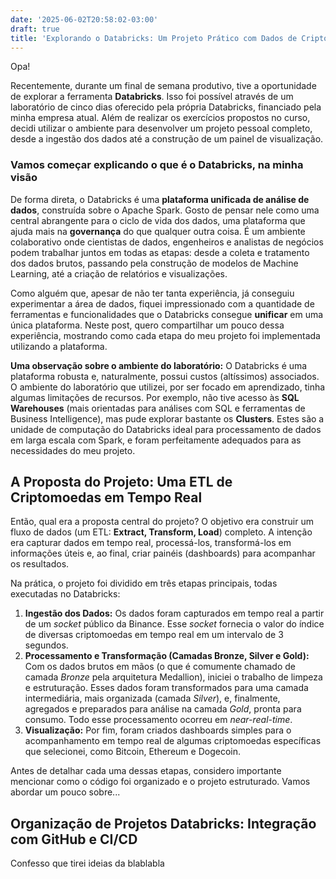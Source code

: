 ```yaml
---
date: '2025-06-02T20:58:02-03:00'
draft: true
title: 'Explorando o Databricks: Um Projeto Prático com Dados de Criptomoedas'
---
```


Opa!

Recentemente, durante um final de semana produtivo, tive a oportunidade de explorar a ferramenta **Databricks**. Isso foi possível através de um laboratório de cinco dias oferecido pela própria Databricks, financiado pela minha empresa atual. Além de realizar os exercícios propostos no curso, decidi utilizar o ambiente para desenvolver um projeto pessoal completo, desde a ingestão dos dados até a construção de um painel de visualização.

### Vamos começar explicando o que é o Databricks, na minha visão

De forma direta, o Databricks é uma **plataforma unificada de análise de dados**, construída sobre o Apache Spark. Gosto de pensar nele como uma central abrangente para o ciclo de vida dos dados, uma plataforma que ajuda mais na **governança** do que qualquer outra coisa. É um ambiente colaborativo onde cientistas de dados, engenheiros e analistas de negócios podem trabalhar juntos em todas as etapas: desde a coleta e tratamento dos dados brutos, passando pela construção de modelos de Machine Learning, até a criação de relatórios e visualizações.

Como alguém que, apesar de não ter tanta experiência, já conseguiu experimentar a área de dados, fiquei impressionado com a quantidade de ferramentas e funcionalidades que o Databricks consegue **unificar** em uma única plataforma. Neste post, quero compartilhar um pouco dessa experiência, mostrando como cada etapa do meu projeto foi implementada utilizando a plataforma.

**Uma observação sobre o ambiente do laboratório:** O Databricks é uma plataforma robusta e, naturalmente, possui custos (altíssimos) associados. O ambiente do laboratório que utilizei, por ser focado em aprendizado, tinha algumas limitações de recursos. Por exemplo, não tive acesso às **SQL Warehouses** (mais orientadas para análises com SQL e ferramentas de Business Intelligence), mas pude explorar bastante os **Clusters**. Estes são a unidade de computação do Databricks ideal para processamento de dados em larga escala com Spark, e foram perfeitamente adequados para as necessidades do meu projeto.

## A Proposta do Projeto: Uma ETL de Criptomoedas em Tempo Real

Então, qual era a proposta central do projeto? O objetivo era construir um fluxo de dados (um ETL: **Extract, Transform, Load**) completo. A intenção era capturar dados em tempo real, processá-los, transformá-los em informações úteis e, ao final, criar painéis (dashboards) para acompanhar os resultados.

Na prática, o projeto foi dividido em três etapas principais, todas executadas no Databricks:

1.  **Ingestão dos Dados:** Os dados foram capturados em tempo real a partir de um *socket* público da Binance. Esse *socket* fornecia o valor do índice de diversas criptomoedas em tempo real em um intervalo de 3 segundos.
2.  **Processamento e Transformação (Camadas Bronze, Silver e Gold):** Com os dados brutos em mãos (o que é comumente chamado de camada *Bronze* pela arquitetura Medallion), iniciei o trabalho de limpeza e estruturação. Esses dados foram transformados para uma camada intermediária, mais organizada (camada *Silver*), e, finalmente, agregados e preparados para análise na camada *Gold*, pronta para consumo. Todo esse processamento ocorreu em *near-real-time*.
3.  **Visualização:** Por fim, foram criados dashboards simples para o acompanhamento em tempo real de algumas criptomoedas específicas que selecionei, como Bitcoin, Ethereum e Dogecoin.

Antes de detalhar cada uma dessas etapas, considero importante mencionar como o código foi organizado e o projeto estruturado. Vamos abordar um pouco sobre...

## Organização de Projetos Databricks: Integração com GitHub e CI/CD

Confesso que tirei ideias da blablabla